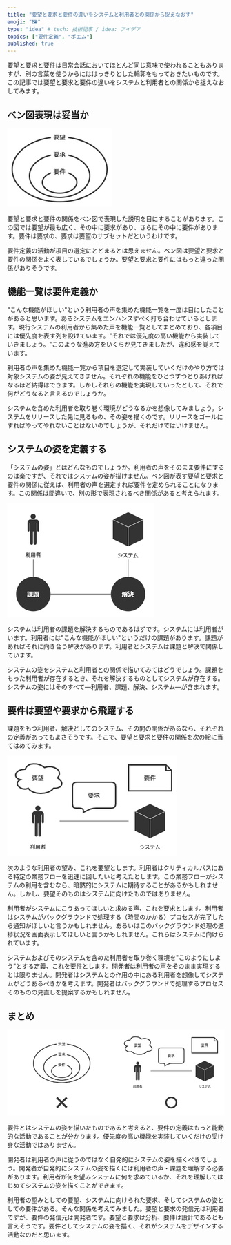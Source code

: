 ```yaml
---
title: "要望と要求と要件の違いをシステムと利用者との関係から捉えなおす"
emoji: "🖼️"
type: "idea" # tech: 技術記事 / idea: アイデア
topics: ["要件定義", "ポエム"]
published: true
---
```


要望と要求と要件は日常会話においてほとんど同じ意味で使われることもありますが、別の言葉を使うからにははっきりとした輪郭をもっておきたいものです。この記事では要望と要求と要件の違いをシステムと利用者との関係から捉えなおしてみます。

## ベン図表現は妥当か

![ベン図で表現する関係](/images/requirements-venn-diagram.png)

要望と要求と要件の関係をベン図で表現した説明を目にすることがあります。この図では要望が最も広く、その中に要求があり、さらにその中に要件があります。要件は要求の、要求は要望のサブセットだというわけです。

要件定義の活動が項目の選定にとどまるとは思えません。ベン図は要望と要求と要件の関係をよく表しているでしょうか。要望と要求と要件にはもっと違った関係がありそうです。

## 機能一覧は要件定義か

"こんな機能がほしい"という利用者の声を集めた機能一覧を一度は目にしたことがあると思います。あるシステムをエンハンスすべく打ち合わせているとします。現行システムの利用者から集めた声を機能一覧としてまとめており、各項目には優先度を表す列を設けています。"それでは優先度の高い機能から実装していきましょう。"このような進め方をいくらか見てきましたが、違和感を覚えています。

利用者の声を集めた機能一覧から項目を選定して実装していくだけのやり方では対象システムの姿が見えてきません。それぞれの機能をひとつずつとりあげればなるほど納得はできます。しかしそれらの機能を実現していったとして、それで何がどうなると言えるのでしょうか。

システムを含めた利用者を取り巻く環境がどうなるかを想像してみましょう。システムをリリースした先に見るもの、その姿を描くのです。リリースをゴールにすればやってやれないことはないのでしょうが、それだけではいけません。

## システムの姿を定義する

「システムの姿」とはどんなものでしょうか。利用者の声をそのまま要件にするのは楽ですが、それではシステムの姿が描けません。ベン図が表す要望と要求と要件の関係に従えば、利用者の声を選定すれば要件を定められることになります。この関係は間違いで、別の形で表現されるべき関係があると考えられます。

![課題と解決](/images/requirements-face-users.png)

システムは利用者の課題を解決するものであるはずです。システムには利用者がいます。利用者には"こんな機能がほしい"というだけの課題があります。課題があればそれに向き合う解決があります。利用者とシステムは課題と解決で関係しています。

システムの姿をシステムと利用者との関係で描いてみてはどうでしょう。課題をもった利用者が存在するとき、それを解決するものとしてシステムが存在する。システムの姿にはそのすべて―利用者、課題、解決、システム―が含まれます。

## 要件は要望や要求から飛躍する

<!-- TODO: ここから -->

課題をもつ利用者、解決としてのシステム、その間の関係があるなら、それぞれの定義があってもよさそうです。そこで、要望と要求と要件の関係を次の絵に当てはめてみます。

![利用者の声とシステムの姿](/images/requirements-from-requests.png)

次のような利用者の望み、これを要望とします。利用者はクリティカルパスにある特定の業務フローを迅速に回したいと考えたとします。この業務フローがシステムの利用を含むなら、暗黙的にシステムに期待することがあるかもしれません。しかし、要望そのものはシステムに向けたものではありません。

利用者がシステムにこうあってほしいと求める声、これを要求とします。利用者はシステムがバックグラウンドで処理する（時間のかかる）プロセスが完了したら通知がほしいと言うかもしれません。あるいはこのバックグラウンド処理の進捗状況を画面表示してほしいと言うかもしれません。これらはシステムに向けられています。

システムおよびそのシステムを含めた利用者を取り巻く環境を"このようにしよう"とする定義、これを要件とします。開発者は利用者の声をそのまま実現するとは限りません。開発者はシステムとの作用の中にある利用者を想像してシステムがどうあるべきかを考えます。開発者はバックグラウンドで処理するプロセスそのものの見直しを提案するかもしれません。

## まとめ

![要望と要求と要件の新しいかたち](/images/requirements-new-design.png)

要件とはシステムの姿を描いたものであると考えると、要件の定義はもっと能動的な活動であることが分かります。優先度の高い機能を実装していくだけの受け身な活動ではありません。

開発者は利用者の声に従うのではなく自発的にシステムの姿を描くべきでしょう。開発者が自発的にシステムの姿を描くには利用者の声・課題を理解する必要があります。利用者が何を望みシステムに何を求めているか、それを理解してはじめてシステムの姿を描くことができます。

利用者の望みとしての要望、システムに向けられた要求、そしてシステムの姿としての要件がある。そんな関係を考えてみました。要望と要求の発信元は利用者ですが、要件の発信元は開発者です。要望と要求は分析、要件は設計であるとも言えそうです。要件としてシステムの姿を描く、それがシステムをデザインする活動なのだと思います。
